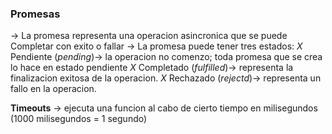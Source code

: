 ### Promesas

-> La promesa representa una operacion asincronica 
    que se puede Completar con exito o fallar
-> La promesa puede tener tres estados: 
    *X* Pendiente (*pending*)-> la operacion no
    comenzo; toda promesa que se crea lo hace en 
    estado pendiente
    *X* Completado (*fulfilled*)-> representa la 
    finalizacion exitosa de la operacion.
    *X* Rechazado (*rejectd*)-> representa un fallo 
    en la operacion.

**Timeouts** -> ejecuta una funcion al cabo  de cierto 
                tiempo en milisegundos (1000 milisegundos = 1 segundo)
